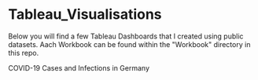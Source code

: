 # Tableau_Visualisations
Below you will find a few Tableau Dashboards that I created using public datasets. Aach Workbook can be found within the "Workbook" directory in this repo.


COVID-19 Cases and Infections in Germany

